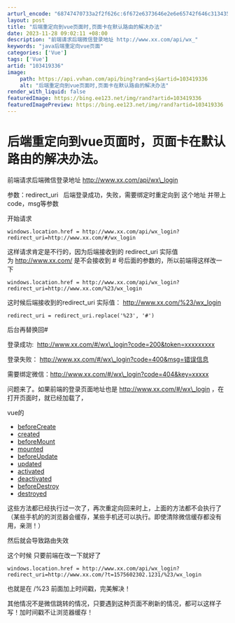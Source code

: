 ```yaml
---
arturl_encode: "68747470733a2f2f626c:6f672e6373646e2e6e65742f646c313435363037343538302f:61727469636c652f64657461696c732f313033343139333336"
layout: post
title: "后端重定向到vue页面时,页面卡在默认路由的解决办法"
date: 2023-11-28 09:02:11 +08:00
description: "前端请求后端微信登录地址 http://www.xx.com/api/wx_"
keywords: "java后端重定向vue页面"
categories: ['Vue']
tags: ['Vue']
artid: "103419336"
image:
    path: https://api.vvhan.com/api/bing?rand=sj&artid=103419336
    alt: "后端重定向到vue页面时,页面卡在默认路由的解决办法"
render_with_liquid: false
featuredImage: https://bing.ee123.net/img/rand?artid=103419336
featuredImagePreview: https://bing.ee123.net/img/rand?artid=103419336
---
```


# 后端重定向到vue页面时，页面卡在默认路由的解决办法。

前端请求后端微信登录地址 http://www.xx.com/api/wx\_login

参数：redirect\_uri   后端登录成功，失败，需要绑定时重定向到 这个地址 并带上code，msg等参数

开始请求

```
windows.location.href = http://www.xx.com/api/wx_login?redirect_uri=http://www.xx.com/#/wx_login
```

这样请求肯定是不行的，因为后端接收到的 redirect\_uri 实际值为 http://www.xx.com/ 是不会接收到 # 号后面的参数的，所以前端得这样改一下

```
windows.location.href = http://www.xx.com/api/wx_login?redirect_uri=http://www.xx.com/%23/wx_login
```

这时候后端接收到的redirect\_uri 实际值：
<http://www.xx.com/%23/wx_login>

```
redirect_uri = redirect_uri.replace('%23', '#')
```

后台再替换回#

登录成功:  http://www.xx.com/#/wx\_login?code=200&token=xxxxxxxxx

登录失败： http://www.xx.com/#/wx\_login?code=400&msg=错误信息

需要绑定微信：http://www.xx.com/#/wx\_login?code=404&key=xxxxx

问题来了。如果前端的登录页面地址也是 http://www.xx.com/#/wx\_login ，在打开页面时，就已经加载了，

vue的

* [beforeCreate](http://doc.vue-js.com/v2/api/#beforeCreate)
* [created](http://doc.vue-js.com/v2/api/#created)
* [beforeMount](http://doc.vue-js.com/v2/api/#beforeMount)
* [mounted](http://doc.vue-js.com/v2/api/#mounted)
* [beforeUpdate](http://doc.vue-js.com/v2/api/#beforeUpdate)
* [updated](http://doc.vue-js.com/v2/api/#updated)
* [activated](http://doc.vue-js.com/v2/api/#activated)
* [deactivated](http://doc.vue-js.com/v2/api/#deactivated)
* [beforeDestroy](http://doc.vue-js.com/v2/api/#beforeDestroy)
* [destroyed](http://doc.vue-js.com/v2/api/#destroyed)

这些方法都已经执行过一次了，再次重定向回来时上，上面的方法都不会执行了（某些手机的的浏览器会缓存，某些手机还可以执行。即使清除微信缓存都没有用，亲测！）

然后就会导致路由失效

这个时候 只要前端在改一下就好了

```
windows.location.href = http://www.xx.com/api/wx_login?redirect_uri=http://www.xx.com/?t=1575602302.1231/%23/wx_login
```

也就是在 /%23 前面加上时间戳，完美解决！

其他情况不是微信跳转的情况，只要遇到这种页面不刷新的情况，都可以这样子写！加时间戳不让浏览器缓存！